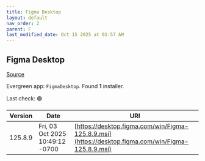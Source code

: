 ```yaml
---
title: Figma Desktop
layout: default
nav_order: 2
parent: F
last_modified_date: Oct 15 2025 at 01:57 AM
---
```


## Figma Desktop

[Source](https://www.figma.com/)

Evergreen app: `FigmaDesktop`. Found **1** installer.

Last check: 🟢

| Version | Date                            | URI                                                                                                |
| ------- | ------------------------------- | -------------------------------------------------------------------------------------------------- |
| 125.8.9 | Fri, 03 Oct 2025 10:49:12 -0700 | [https://desktop.figma.com/win/Figma-125.8.9.msi](https://desktop.figma.com/win/Figma-125.8.9.msi) |
